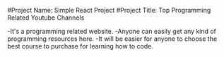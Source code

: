 #Project Name: Simple React Project
#Project Title: Top Programming Related Youtube Channels


-It's a programming related website.
-Anyone can easily get any kind of programming resources here.
-It will be easier for anyone to choose the best course to purchase for learning how to code.